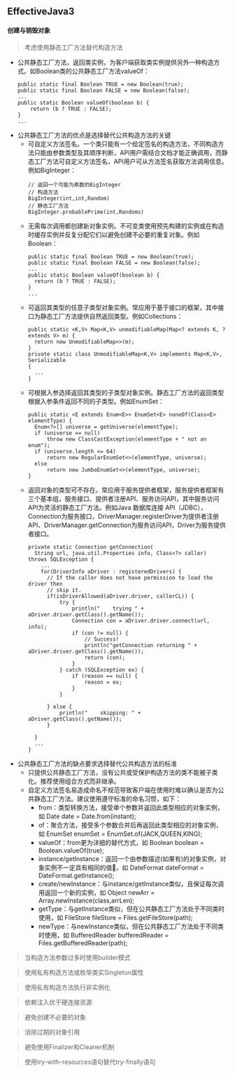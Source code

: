 ## EffectiveJava3

#### 创建与销毁对象

> 考虑使用静态工厂方法替代构造方法

  * 公共静态工厂方法，返回类实例，为客户端获取类实例提供另外一种构造方式。如Boolean类的公共静态工厂方法valueOf：
    ```
    public static final Boolean TRUE = new Boolean(true);
    public static final Boolean FALSE = new Boolean(false);
    ...
    public static Boolean valueOf(boolean b) {
        return (b ? TRUE : FALSE);
    }
    ...
    ```
  * 公共静态工厂方法的优点是选择替代公共构造方法的关键
    * 可自定义方法签名。一个类只能有一个给定签名的构造方法，不同构造方法只能由参数类型及其顺序判断，API用户需结合文档才能正确调用，而静态工厂方法可自定义方法签名，API用户可从方法签名获取方法调用信息。例如BigInteger：
      ```
      // 返回一个可能为素数的BigInteger
      // 构造方法
      BigInteger(int,int,Random)
      // 静态工厂方法
      BigInteger.probablePrime(int,Randoms)
      ```
    * 无需每次调用都创建新对象实例。不可变类使用预先构建的实例或在构造时缓存实例并反复分配它们以避免创建不必要的重复对象。例如Boolean：
      ```
      public static final Boolean TRUE = new Boolean(true);
      public static final Boolean FALSE = new Boolean(false);
      ...
      public static Boolean valueOf(boolean b) {
        return (b ? TRUE : FALSE);
      }
      ...
      ```
    * 可返回其类型的任意子类型对象实例。常应用于基于接口的框架，其中接口为静态工厂方法提供自然返回类型。例如Collections：
      ```
      public static <K,V> Map<K,V> unmodifiableMap(Map<? extends K, ? extends V> m) {
        return new UnmodifiableMap<>(m);
      }
      private static class UnmodifiableMap<K,V> implements Map<K,V>, Serializable
      {
        ...
      }
      ```
    * 可根据入参选择返回其类型的子类型对象实例。静态工厂方法的返回类型根据入参条件返回不同的子类型。例如EnumSet：
      ```
      public static <E extends Enum<E>> EnumSet<E> noneOf(Class<E> elementType) {
        Enum<?>[] universe = getUniverse(elementType);
        if (universe == null)
            throw new ClassCastException(elementType + " not an enum");
        if (universe.length <= 64)
            return new RegularEnumSet<>(elementType, universe);
        else
            return new JumboEnumSet<>(elementType, universe);
      }
      ```
    * 返回对象的类型可不存在。常应用于服务提供者框架，服务提供者框架有三个基本组，服务接口、提供者注册API、服务访问API，其中服务访问API为灵活的静态工厂方法。例如Java 数据库连接 API（JDBC），Connection为服务接口，DriverManager.registerDriver为提供者注册API、DriverManager.getConnection为服务访问API，Driver为服务提供者接口。
      ```
      private static Connection getConnection(
        String url, java.util.Properties info, Class<?> caller) throws SQLException {
          ...
          for(DriverInfo aDriver : registeredDrivers) {
            // If the caller does not have permission to load the driver then
            // skip it.
            if(isDriverAllowed(aDriver.driver, callerCL)) {
                try {
                    println("    trying " + aDriver.driver.getClass().getName());
                    Connection con = aDriver.driver.connect(url, info);
                    if (con != null) {
                        // Success!
                        println("getConnection returning " + aDriver.driver.getClass().getName());
                        return (con);
                    }
                } catch (SQLException ex) {
                    if (reason == null) {
                        reason = ex;
                    }
                }

            } else {
                println("    skipping: " + aDriver.getClass().getName());
            }

        }
        ...
      }
      ```
  * 公共静态工厂方法的缺点要求选择替代公共构造方法的标准
    * 只提供公共静态工厂方法，没有公共或受保护构造方法的类不能被子类化。推荐使用组合方式而非继承。
    * 自定义方法签名易造成命名不规范导致客户端在使用时难以确认是否为公共静态工厂方法。建议使用遵守标准的命名习惯，如下：
      * from：类型转换方法，接受单个参数并返回此类型相应的对象实例，如 Date date = Date.from(instant);
      * of：聚合方法，接受多个参数合并后再返回此类型相应的对象实例，如 EnumSet enumSet = EnumSet.of(JACK,QUEEN,KING);
      * valueOf：from更为详细的替代方式，如 Boolean boolean = Boolean.valueOf(true);
      * instance/getInstance：返回一个由参数描述(如果有)的对象实例，对象实例不一定具有相同的值，如 DateFormat dateFormat = DateFormat.getInstance();
      * create/newInstance：与instance/getInstance类似，且保证每次调用返回一个新的实例，如 Object newArr = Array.newInstance(class,arrLen);
      * getType：与getInstance类似，但在公共静态工厂方法处于不同类时使用，如 FileStore fileStore = Files.getFileStore(path);
      * newType：与newInstance类似，但在公共静态工厂方法处于不同类时使用，如 BufferedReader bufferedReader = Files.getBufferedReader(path);

> 当构造方法参数过多时使用builder模式

> 使用私有构造方法或枚举类实Singleton属性

> 使用私有构造方法执行非实例化

> 依赖注入优于硬连接资源

> 避免创建不必要的对象

> 消除过期的对象引用

> 避免使用Finalizer和Cleaner机制

> 使用try-with-resources语句替代try-finally语句